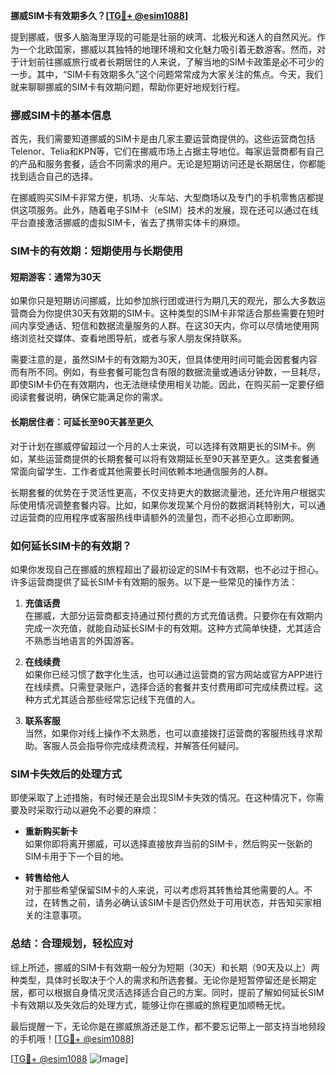**挪威SIM卡有效期多久？[[TG💪+ @esim1088](https://t.me/s/esim1088)]**

提到挪威，很多人脑海里浮现的可能是壮丽的峡湾、北极光和迷人的自然风光。作为一个北欧国家，挪威以其独特的地理环境和文化魅力吸引着无数游客。然而，对于计划前往挪威旅行或者长期居住的人来说，了解当地的SIM卡政策是必不可少的一步。其中，“SIM卡有效期多久”这个问题常常成为大家关注的焦点。今天，我们就来聊聊挪威的SIM卡有效期问题，帮助你更好地规划行程。

### **挪威SIM卡的基本信息**

首先，我们需要知道挪威的SIM卡是由几家主要运营商提供的。这些运营商包括Telenor、Telia和KPN等，它们在挪威市场上占据主导地位。每家运营商都有自己的产品和服务套餐，适合不同需求的用户。无论是短期访问还是长期居住，你都能找到适合自己的选择。

在挪威购买SIM卡非常方便，机场、火车站、大型商场以及专门的手机零售店都提供这项服务。此外，随着电子SIM卡（eSIM）技术的发展，现在还可以通过在线平台直接激活挪威的虚拟SIM卡，省去了携带实体卡的麻烦。

### **SIM卡的有效期：短期使用与长期使用**

#### **短期游客：通常为30天**
如果你只是短期访问挪威，比如参加旅行团或进行为期几天的观光，那么大多数运营商会为你提供30天有效期的SIM卡。这种类型的SIM卡非常适合那些需要在短时间内享受通话、短信和数据流量服务的人群。在这30天内，你可以尽情地使用网络浏览社交媒体、查看地图导航，或者与家人朋友保持联系。

需要注意的是，虽然SIM卡的有效期为30天，但具体使用时间可能会因套餐内容而有所不同。例如，有些套餐可能包含有限的数据流量或通话分钟数，一旦耗尽，即使SIM卡仍在有效期内，也无法继续使用相关功能。因此，在购买前一定要仔细阅读套餐说明，确保它能满足你的需求。

#### **长期居住者：可延长至90天甚至更久**
对于计划在挪威停留超过一个月的人士来说，可以选择有效期更长的SIM卡。例如，某些运营商提供的长期套餐可以将有效期延长至90天甚至更久。这类套餐通常面向留学生、工作者或其他需要长时间依赖本地通信服务的人群。

长期套餐的优势在于灵活性更高，不仅支持更大的数据流量池，还允许用户根据实际使用情况调整套餐内容。比如，如果你发现某个月份的数据消耗特别大，可以通过运营商的应用程序或客服热线申请额外的流量包，而不必担心立即断网。

### **如何延长SIM卡的有效期？**

如果你发现自己在挪威的旅程超出了最初设定的SIM卡有效期，也不必过于担心。许多运营商提供了延长SIM卡有效期的服务。以下是一些常见的操作方法：

1. **充值话费**  
   在挪威，大部分运营商都支持通过预付费的方式充值话费。只要你在有效期内完成一次充值，就能自动延长SIM卡的有效期。这种方式简单快捷，尤其适合不熟悉当地语言的外国游客。

2. **在线续费**  
   如果你已经习惯了数字化生活，也可以通过运营商的官方网站或官方APP进行在线续费。只需登录账户，选择合适的套餐并支付费用即可完成续费过程。这种方式尤其适合那些经常忘记线下充值的人。

3. **联系客服**  
   当然，如果你对线上操作不太熟悉，也可以直接拨打运营商的客服热线寻求帮助。客服人员会指导你完成续费流程，并解答任何疑问。

### **SIM卡失效后的处理方式**

即使采取了上述措施，有时候还是会出现SIM卡失效的情况。在这种情况下，你需要及时采取行动以避免不必要的麻烦：

- **重新购买新卡**  
  如果你即将离开挪威，可以选择直接放弃当前的SIM卡，然后购买一张新的SIM卡用于下一个目的地。
  
- **转售给他人**  
  对于那些希望保留SIM卡的人来说，可以考虑将其转售给其他需要的人。不过，在转售之前，请务必确认该SIM卡是否仍然处于可用状态，并告知买家相关的注意事项。

### **总结：合理规划，轻松应对**

综上所述，挪威的SIM卡有效期一般分为短期（30天）和长期（90天及以上）两种类型，具体时长取决于个人的需求和所选套餐。无论你是短暂停留还是长期定居，都可以根据自身情况灵活选择适合自己的方案。同时，提前了解如何延长SIM卡有效期以及失效后的处理方式，能够让你在挪威的旅程更加顺畅无忧。

最后提醒一下，无论你是在挪威旅游还是工作，都不要忘记带上一部支持当地频段的手机哦！[[TG💪+ @esim1088](https://t.me/s/esim1088)]

[[TG💪+ @esim1088](https://t.me/s/esim1088) ![Image](https://i.postimg.cc/4NQfJmqS/Snipaste-2025-05-13-00-14-12.png)]